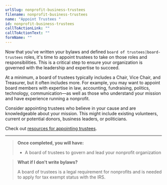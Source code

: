 ```yaml
---
urlSlug: nonprofit-business-trustees
filename: nonprofit-business-trustees
name: "Appoint Trustees "
id: nonprofit-business-trustees
callToActionLink: ""
callToActionText: ""
formName: ""
---
```


Now that you've written your bylaws and defined `board of trustees|board-trustees` roles, it's time to appoint trustees to take on those roles and responsibilities. This is a critical step to ensure your organization is governed with the leadership and expertise to succeed.

At a minimum, a board of trustees typically includes a Chair, Vice Chair, and Treasurer, but it often includes more. For example, you may want to appoint board members with expertise in law, accounting, fundraising, politics, technology, communication—as well as those who understand your mission and have experience running a nonprofit.

Consider appointing trustees who believe in your cause and are knowledgeable about your mission. This might include existing volunteers, current or potential donors, business leaders, or politicians.

Check out [resources for appointing trustees](https://business.nj.gov/pages/business-support#section-4).

---

> **Once completed, you will have:**
>
> - A board of trustees to govern and lead your nonprofit organization

> **What if I don't write bylaws?**
>
> A board of trustees is a legal requirement for nonprofits and is needed to apply for tax exempt status with the IRS.
